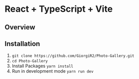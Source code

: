 # React + TypeScript + Vite

## Overview

## Installation

1. ```git clone https://github.com/GiorgiR2/Photo-Gallery.git```
2. ```cd Photo-Gallery```
3. Install Packages ```yarn install```
4. Run in development mode ```yarn run dev```

